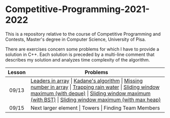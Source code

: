 # Competitive-Programming-2021-2022
This is a repository relative to the course of Competitive Programming and Contests, Master's degree in Computer Science, University of Pisa.

There are exercises concern some problems for which I have to provide a solution in C++. Each solution is preceded by a multi-line comment that describes my solution and analyzes time complexity of the algorithm.

| Lesson 	| Problems                                                                                                                                                                                                                                                                                                                                                                                                                                                                                                                                                                                                                                 	|
|:------:	|------------------------------------------------------------------------------------------------------------------------------------------------------------------------------------------------------------------------------------------------------------------------------------------------------------------------------------------------------------------------------------------------------------------------------------------------------------------------------------------------------------------------------------------------------------------------------------------------------------------------------------------	|
|  09/13 	| [Leaders in array](https://github.com/valquake/Competitive-Programming-2020-2021/blob/master/Code/00_leaders.cpp) \|  [Kadane's algorithm](https://github.com/valquake/Competitive-Programming-2020-2021/blob/master/Code/01_kadame.cpp) \|  [Missing number in array](https://github.com/valquake/Competitive-Programming-2020-2021/blob/master/Code/02_missingnumber.cpp) \|  [Trapping rain water](https://github.com/valquake/Competitive-Programming-2020-2021/blob/master/Code/03_rainwater.cpp) \|  [Sliding window maximum (with deque)](https://github.com/valquake/Competitive-Programming-2020-2021/blob/master/Code/04_slidingwindow.cpp) \|  [Sliding window maximum (with BST)](https://github.com/valquake/Competitive-Programming-2020-2021/blob/master/Code/04_slidingwindow_2.cpp) \|  [Sliding window maximum (with max heap)](https://github.com/valquake/Competitive-Programming-2020-2021/blob/master/Code/04_slidingwindow_3.cpp) 	|                                                                                                                                                                                                                                                          	|
|  09/15 	| Next larger element \|  Towers \|  Finding Team Members|                                                                                                                                                                                                                                                          	|
